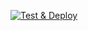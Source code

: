 [![Test & Deploy](https://www.herokucdn.com/deploy/button.svg)](https://data-cloud-compute-builder-dcd11c00e4e7.herokuapp.com/)